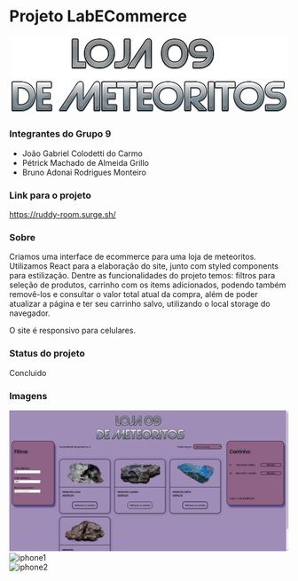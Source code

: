 # Projeto LabECommerce
![Alt text](./src/img/LogoTitulo.png "Logo")

### Integrantes do Grupo 9
- João Gabriel Colodetti do Carmo
- Pétrick Machado de Almeida Grillo
- Bruno Adonai Rodrigues Monteiro

### Link para o projeto
https://ruddy-room.surge.sh/

### Sobre
Criamos uma interface de ecommerce para uma loja de meteoritos.
Utilizamos React para a elaboração do site, junto com styled components para estilização.
Dentre as funcionalidades do projeto temos: filtros para seleção de produtos, carrinho com os items adicionados, podendo também removê-los e consultar o valor total atual da compra, além de poder atualizar a página e ter seu carrinho salvo, utilizando o local storage do navegador.

O site é responsivo para celulares.

### Status do projeto
Concluido

### Imagens 

![Alt text](./src/img/loja.png "Logo")
![iphone1](https://user-images.githubusercontent.com/22090173/174457918-0308156b-148e-4a4a-b4de-ef5a61f9edc2.png) <br>
![iphone2](https://user-images.githubusercontent.com/22090173/174457919-1665d128-377a-476d-a7b7-9dbddb68fa9a.png)

